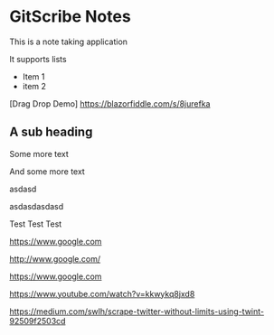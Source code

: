<!--GSREF-->
# GitScribe Notes

This is a note taking application

It supports lists

* Item 1
* item 2

[Drag Drop Demo] https://blazorfiddle.com/s/8jurefka

[comment]: <> (a reference style link.)

<!--GSREF-->
## A sub heading
<!--GSREF-->
Some more text
<!--GSREF-->
And some more text
<!--GSREF-->







<!--GSREF-->
asdasd
<!--GSREF-->
asdasdasdasd
<!--GSREF-->
Test
Test
Test

<!--GSREF55U21A-->
https://www.google.com
<!--GSREFO4ZGA0-->
http://www.google.com/
<!--GSREF6JKX3Y-->
https://www.google.com
<!--GSREF3467T4-->
https://www.youtube.com/watch?v=kkwykq8jxd8
<!--GSREF900VTY-->
https://medium.com/swlh/scrape-twitter-without-limits-using-twint-92509f2503cd